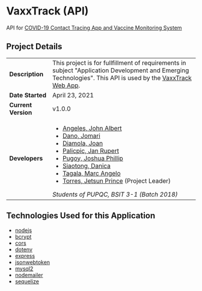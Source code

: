 # VaxxTrack (API)

API for [COVID-19 Contact Tracing App and Vaccine Monitoring System](https://github.com/PrensDev/vaxxtrack)

## Project Details

| | |
| --- | --- |
| **Description** | This project is for fullfillment of requirements in subject "Application Development and Emerging Technologies". This API is used by the [VaxxTrack Web App](https://github.com/PrensDev/c19ctavms-web). |
| **Date Started** | April 23, 2021 |
| **Current Version** | v1.0.0 |
| **Developers** | <ul><li>[Angeles, John Albert](https://github.com/berty-1)</li><li>[Dano, Jomari](https://github.com/danojomari213)</li><li>[Diamola, Joan](https://github.com/jndia000)</li><li>[Palicpic, Jan Rupert](https://github.com/Minsc-X1)</li><li>[Pugoy, Joshua Phillip](https://github.com/joshua1515xx)</li><li>[Siaotong, Danica](https://github.com/dadangbells)</li><li>[Tagala, Marc Angelo](https://github.com/z-M-A-S-T-z)</li><li>[Torres, Jetsun Prince](https://github.com/PrensDev) (Project Leader)</li></ul> *Students of PUPQC, BSIT 3-1 (Batch 2018)* |

## Technologies Used for this Application

* [nodejs](https://nodejs.org/en/)
* [bcrypt](https://github.com/kelektiv/node.bcrypt.js)
* [cors](https://github.com/expressjs/cors)
* [dotenv](https://github.com/motdotla/dotenv)
* [express](http://expressjs.com/)
* [jsonwebtoken](https://jwt.io/)
* [mysql2](https://github.com/sidorares/node-mysql2)
* [nodemailer](https://nodemailer.com/about/)
* [sequelize](https://sequelize.org/)
